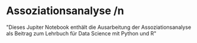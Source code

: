# Assoziationsanalyse /n

"Dieses Jupiter Notebook enthält die Ausarbeitung der Assoziationsanalyse als Beitrag zum Lehrbuch für Data Science mit Python und R"
